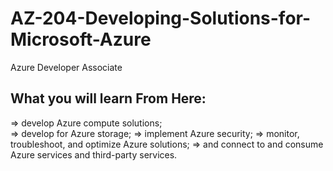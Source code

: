 # AZ-204-Developing-Solutions-for-Microsoft-Azure
Azure Developer Associate

## What you will learn From Here:

=> develop Azure compute solutions; <br>
=> develop for Azure storage; 
=> implement Azure security; 
=> monitor, troubleshoot, and optimize Azure solutions; 
=> and connect to and consume Azure services and third-party services.

